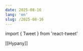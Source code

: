 ```yaml
---
date: 2025-08-16
lang: 'en'
slug: /2025-08-16
---
```


import { Tweet } from 'react-tweet'

<Tweet id="1920449257259123101" />

<Tweet id="1909999059231785322" />

<Tweet id="1922258466460119234" />

[[Hypany]]
